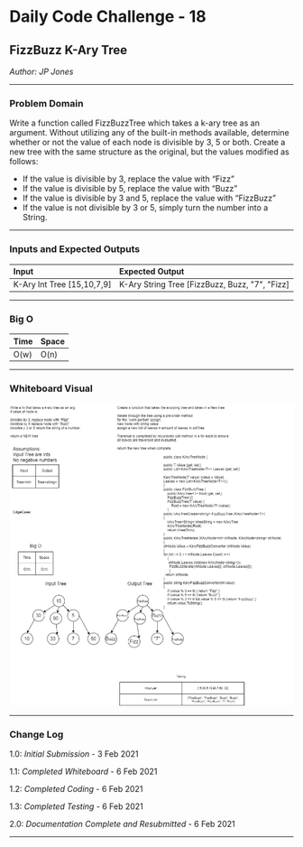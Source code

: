 ﻿# Daily Code Challenge - 18

## FizzBuzz K-Ary Tree
*Author: JP Jones*

---

### Problem Domain

Write a function called FizzBuzzTree which takes a k-ary tree as an argument.
Without utilizing any of the built-in methods available, determine whether or 
not the value of each node is divisible by 3, 5 or both. Create a new tree with 
the same structure as the original, but the values modified as follows:

+ If the value is divisible by 3, replace the value with “Fizz”
+ If the value is divisible by 5, replace the value with “Buzz”
+ If the value is divisible by 3 and 5, replace the value with “FizzBuzz”
+ If the value is not divisible by 3 or 5, simply turn the number into a String.

---

### Inputs and Expected Outputs

| Input | Expected Output |
| :----------- | :----------- |
| K-Ary Int Tree [15,10,7,9] | K-Ary String Tree [FizzBuzz, Buzz, "7", "Fizz] |

---

### Big O


| Time | Space |
| :----------- | :----------- |
| O(w) | O(n) |


---


### Whiteboard Visual

![FizzBuzz WhiteBoard](./assets/CodeChallenge18.png)


---

### Change Log

1.0: *Initial Submission* - 3 Feb 2021  

1.1: *Completed Whiteboard* - 6 Feb 2021  

1.2: *Completed Coding* - 6 Feb 2021

1.3: *Completed Testing* - 6 Feb 2021

2.0: *Documentation Complete and Resubmitted* - 6 Feb 2021

---
